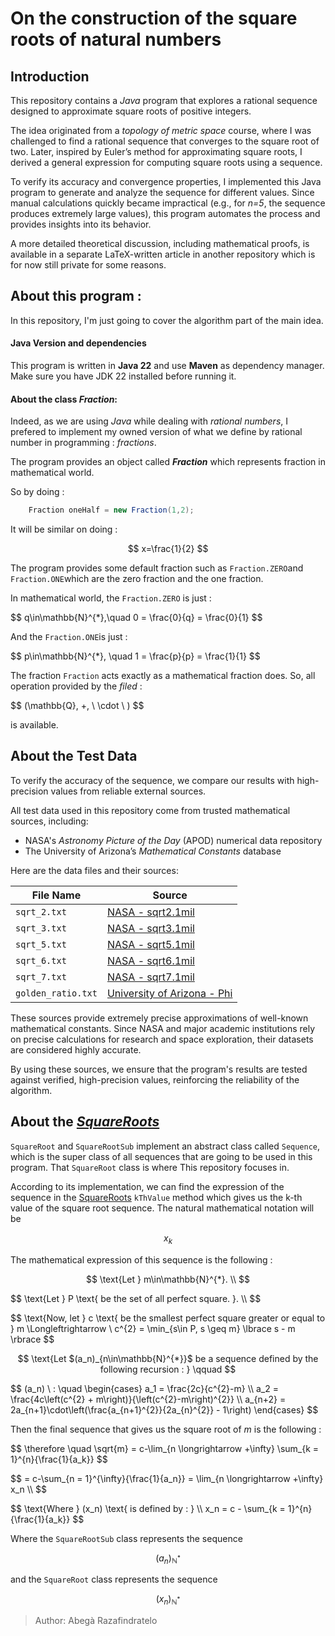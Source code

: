 #   On the construction of the square roots of natural numbers




## Introduction

This repository contains a *Java* program that explores a rational sequence designed to approximate square roots of positive integers.

The idea originated from a *topology of metric space* course, where I was challenged to find a rational sequence that converges to the square root of two. Later, inspired by Euler’s method for approximating square roots, I derived a general expression for computing square roots using a sequence.

To verify its accuracy and convergence properties, I implemented this Java program to generate and analyze the sequence for different values. Since manual calculations quickly became impractical (e.g., for *n=5*, the sequence produces extremely large values), this program automates the process and provides insights into its behavior.

A more detailed theoretical discussion, including mathematical proofs, is available in a separate LaTeX-written article in another repository which is for now still private for some reasons.



##	About this program :

In this repository, I'm just going to cover the algorithm part of the main idea. 

####	Java Version and dependencies

This program is written in **Java 22** and use **Maven** as dependency manager. Make sure you have JDK 22 installed before running it.

####	About the class _*Fraction*_: 
Indeed, as we are using *Java* while dealing with *rational numbers*, I prefered to implement my owned version of what we define by rational number in programming : _*fractions*_.

The program provides an object called _**Fraction**_ which represents fraction in mathematical world.

So by doing :
```java
	Fraction oneHalf = new Fraction(1,2);
```
It will be similar on doing :


$$
x=\frac{1}{2}
$$



The program provides some default fraction such as `Fraction.ZERO`and `Fraction.ONE`which are the zero fraction and the one fraction.

In mathematical world, the `Fraction.ZERO` is just :

<p>
$$
 q\in\mathbb{N}^{*},\quad 0 = \frac{0}{q} = \frac{0}{1}
$$
</p>



And the `Fraction.ONE`is just :

<p>
$$
 p\in\mathbb{N}^{*}, \quad 1 = \frac{p}{p} = \frac{1}{1}
$$
</p>



The fraction `Fraction` acts exactly as a mathematical fraction does. So, all operation provided by the *filed* :

<p>
$$
 (\mathbb{Q}, +, \ \cdot \ )
$$
</p>



is available.

## About the Test Data

To verify the accuracy of the sequence, we compare our results with high-precision values from reliable external sources.

All test data used in this repository come from trusted mathematical sources, including:

- NASA's *Astronomy Picture of the Day* (APOD) numerical data repository  
- The University of Arizona’s *Mathematical Constants* database  

Here are the data files and their sources:

| File Name            | Source                                      |
|----------------------|---------------------------------------------|
| `sqrt_2.txt`        | [NASA - sqrt2.1mil](https://apod.nasa.gov/htmltest/gifcity/sqrt2.1mil) |
| `sqrt_3.txt`        | [NASA - sqrt3.1mil](https://apod.nasa.gov/htmltest/gifcity/sqrt3.1mil) |
| `sqrt_5.txt`        | [NASA - sqrt5.1mil](https://apod.nasa.gov/htmltest/gifcity/sqrt5.1mil) |
| `sqrt_6.txt`        | [NASA - sqrt6.1mil](https://apod.nasa.gov/htmltest/gifcity/sqrt6.1mil) |
| `sqrt_7.txt`        | [NASA - sqrt7.1mil](https://apod.nasa.gov/htmltest/gifcity/sqrt7.1mil) |
| `golden_ratio.txt`  | [University of Arizona - Phi](https://www2.cs.arizona.edu/icon/oddsends/phi.htm) |

These sources provide extremely precise approximations of well-known mathematical constants. Since NASA and major academic institutions rely on precise calculations for research and space exploration, their datasets are considered highly accurate.

By using these sources, we ensure that the program's results are tested against verified, high-precision values, reinforcing the reliability of the algorithm.




##	About the [*SquareRoots*](src/main/java/dev/razafindratelo/sequences)

`SquareRoot` and `SquareRootSub` implement an abstract class called `Sequence`, which is the super class of all sequences that are going to be used in this program. That `SquareRoot` class is where This repository focuses in.

According to its implementation, we can find the expression of the sequence in the [SquareRoots](src/main/java/dev/razafindratelo/sequences/SquareRoot.java) `kThValue` method which gives us the k-th value of the square root sequence. The natural mathematical notation will be <p>$$ x_k $$</p>

The mathematical expression of this sequence is the following :

<p align="center">
$$
    \text{Let } m\in\mathbb{N}^{*}. \\
$$
<p>
	$$
		\text{Let } P \text{ be the set of all perfect square. }. \\
	$$
</p>
<p>
	$$
	\text{Now, let } c \text{ be the smallest perfect square greater or equal to } m
    	\Longleftrightarrow  \ c^{2} = \min_{s\in P, s \geq m} \lbrace s - m \rbrace
	$$
</p>

<p align="center">
	$$
		\text{Let $(a_n)_{n\in\mathbb{N}^{*}}$ be a sequence defined by the following recursion : } \qquad
	$$
</p>
<p>
	$$
	(a_n) \ : \quad
		\begin{cases}
		a_1 = \frac{2c}{c^{2}-m}	\\
		a_2 = \frac{4c\left(c^{2} + m\right)}{\left(c^{2}-m\right)^{2}}	\\
		a_{n+2} = 2a_{n+1}\cdot\left(\frac{a_{n+1}^{2}}{2a_{n}^{2}} - 1\right)
		\end{cases}
	$$
</p>



Then the final sequence that gives us the square root of *m* is the following :

<p>
$$
\therefore \quad \sqrt{m} = c-\lim_{n \longrightarrow +\infty} \sum_{k = 1}^{n}{\frac{1}{a_k}} 
$$
</p>

<p>
$$
= c-\sum_{n = 1}^{\infty}{\frac{1}{a_n}} = \lim_{n \longrightarrow +\infty} x_n \\
$$
</p>

<p>
$$
\text{Where } (x_n) \text{ is defined by : } \\
x_n = c - \sum_{k = 1}^{n}{\frac{1}{a_k}}
$$
</p>

Where the `SquareRootSub` class represents the sequence <p> $$ (a_{n})_{\mathbb{N^{*}}} $$ </p> 

and the `SquareRoot` class represents the sequence <p>$$ (x_{n})_{\mathbb{N^{*}}} $$</p>




> Author: Abegà Razafindratelo
